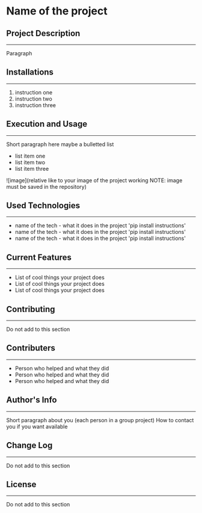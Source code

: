 # Name of the project

## Project Description
---
Paragraph  

## Installations
---
1. instruction one
2. instruction two
3. instruction three  

## Execution and Usage
---
Short paragraph here maybe a bulletted list

+ list item one
+ list item two
+ list item three

![image](relative like to your image of the project working NOTE: image must be saved in the repository)  

## Used Technologies
---
+ name of the tech - what it does in the project
'pip install instructions'
+ name of the tech - what it does in the project
'pip install instructions'  
+ name of the tech - what it does in the project
'pip install instructions'   


## Current Features
---
+ List of cool things your project does
+ List of cool things your project does
+ List of cool things your project does  

## Contributing
---
Do not add to this section  

## Contributers
---
+ Person who helped and what they did
+ Person who helped and what they did
+ Person who helped and what they did  

## Author's Info
---
Short paragraph about you (each person in a group project)
How to contact you if you want available  

## Change Log
---
Do not add to this section

## License
---
Do not add to this section
